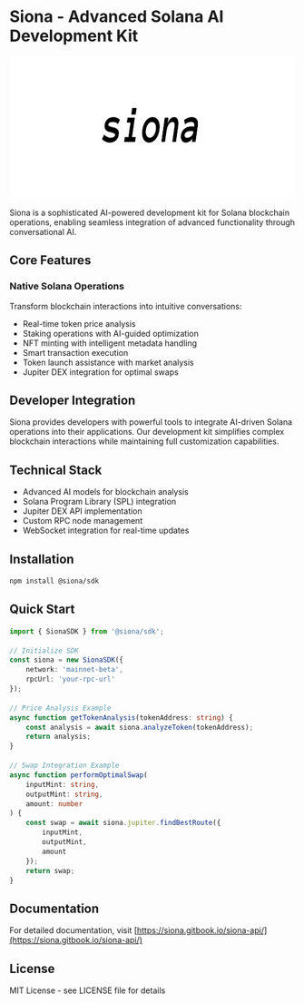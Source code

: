 # Siona - Advanced Solana AI Development Kit

<img src="banner.png" width="1500" height="250">

Siona is a sophisticated AI-powered development kit for Solana blockchain operations, enabling seamless integration of advanced functionality through conversational AI.

## Core Features

### Native Solana Operations
Transform blockchain interactions into intuitive conversations:

- Real-time token price analysis
- Staking operations with AI-guided optimization
- NFT minting with intelligent metadata handling
- Smart transaction execution
- Token launch assistance with market analysis
- Jupiter DEX integration for optimal swaps

## Developer Integration

Siona provides developers with powerful tools to integrate AI-driven Solana operations into their applications. Our development kit simplifies complex blockchain interactions while maintaining full customization capabilities.

## Technical Stack

- Advanced AI models for blockchain analysis
- Solana Program Library (SPL) integration
- Jupiter DEX API implementation
- Custom RPC node management
- WebSocket integration for real-time updates

## Installation

```bash
npm install @siona/sdk
```

## Quick Start

```typescript
import { SionaSDK } from '@siona/sdk';

// Initialize SDK
const siona = new SionaSDK({
    network: 'mainnet-beta',
    rpcUrl: 'your-rpc-url'
});

// Price Analysis Example
async function getTokenAnalysis(tokenAddress: string) {
    const analysis = await siona.analyzeToken(tokenAddress);
    return analysis;
}

// Swap Integration Example
async function performOptimalSwap(
    inputMint: string,
    outputMint: string,
    amount: number
) {
    const swap = await siona.jupiter.findBestRoute({
        inputMint,
        outputMint,
        amount
    });
    return swap;
}
```

## Documentation

For detailed documentation, visit [https://siona.gitbook.io/siona-api/](https://siona.gitbook.io/siona-api/)

## License

MIT License - see LICENSE file for details